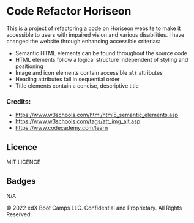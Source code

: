 # Code Refactor Horiseon



This is a project of refactoring a code on Horiseon website to make it accessible to users with impaired vision and various disabilities.
I have changed the website through enhancing accessible criterias:


* Semantic HTML elements can be found throughout the source code
* HTML elements follow a logical structure independent of styling and positioning
* Image and icon elements contain accessible `alt` attributes
* Heading attributes fall in sequential order
* Title elements contain a concise, descriptive title

### Credits:

* https://www.w3schools.com/html/html5_semantic_elements.asp
* https://www.w3schools.com/tags/att_img_alt.asp
* https://www.codecademy.com/learn


## Licence

MIT LICENCE

## Badges

N/A






© 2022 edX Boot Camps LLC. Confidential and Proprietary. All Rights Reserved.
